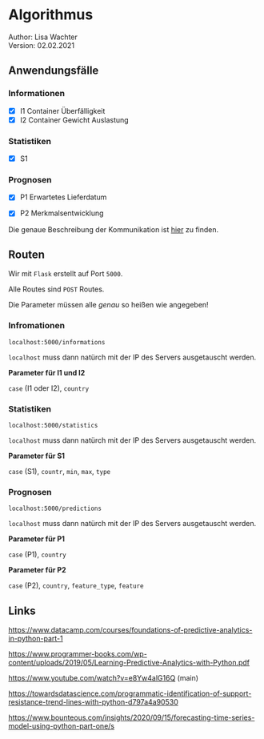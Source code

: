 # Algorithmus

Author: Lisa Wachter   
Version: 02.02.2021



## Anwendungsfälle

### Informationen

- [x] I1 Container Überfälligkeit
- [x] I2 Container Gewicht Auslastung

### Statistiken

- [x] S1

### Prognosen

- [x] P1 Erwartetes Lieferdatum
- [x] P2 Merkmalsentwicklung



Die genaue Beschreibung der Kommunikation ist [hier](kommunikation.md) zu finden.



## Routen

Wir mit `Flask` erstellt auf Port `5000`.

Alle Routes sind `POST` Routes.

Die Parameter müssen alle *genau* so heißen wie angegeben!



### Infromationen

```
localhost:5000/informations
```

`localhost` muss dann natürch mit der IP des Servers ausgetauscht werden.

**Parameter für I1 und I2**

`case` (I1 oder I2), `country`

### Statistiken

```
localhost:5000/statistics
```

`localhost` muss dann natürch mit der IP des Servers ausgetauscht werden.

**Parameter für S1**

`case` (S1), `countr`, `min`, `max`, `type`

### Prognosen

```
localhost:5000/predictions
```

`localhost` muss dann natürch mit der IP des Servers ausgetauscht werden.

**Parameter für P1**

`case` (P1), `country`

**Parameter für P2**

`case` (P2), `country`, `feature_type`, `feature`







## Links

https://www.datacamp.com/courses/foundations-of-predictive-analytics-in-python-part-1

https://www.programmer-books.com/wp-content/uploads/2019/05/Learning-Predictive-Analytics-with-Python.pdf

https://www.youtube.com/watch?v=e8Yw4alG16Q (main)

https://towardsdatascience.com/programmatic-identification-of-support-resistance-trend-lines-with-python-d797a4a90530

https://www.bounteous.com/insights/2020/09/15/forecasting-time-series-model-using-python-part-one/s